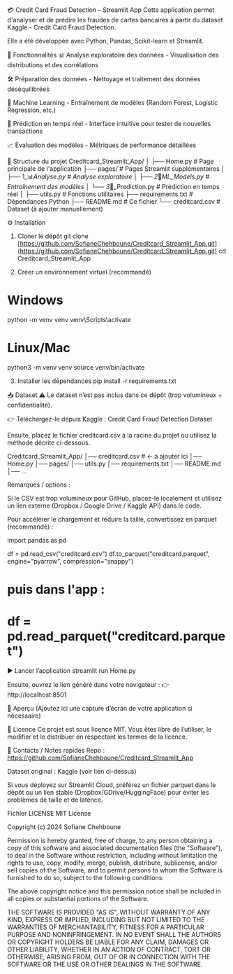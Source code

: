 💳 Credit Card Fraud Detection – Streamlit App
Cette application permet d'analyser et de prédire les fraudes de cartes bancaires à partir du dataset Kaggle - Credit Card Fraud Detection.

Elle a été développée avec Python, Pandas, Scikit-learn et Streamlit.

🚀 Fonctionnalités
📊 Analyse exploratoire des données - Visualisation des distributions et des corrélations

🛠️ Préparation des données - Nettoyage et traitement des données déséquilibrées

🧠 Machine Learning - Entraînement de modèles (Random Forest, Logistic Regression, etc.)

🔮 Prédiction en temps réel - Interface intuitive pour tester de nouvelles transactions

📈 Évaluation des modèles - Métriques de performance détaillées

📂 Structure du projet
Creditcard_Streamlit_App/
│
├── Home.py                       # Page principale de l'application
├── pages/                        # Pages Streamlit supplémentaires
│   ├── 1_📊_Analyse.py           # Analyse exploratoire
│   ├── 2_🤖_ML_Models.py         # Entraînement des modèles
│   └── 3_🔮_Prediction.py        # Prédiction en temps réel
│
├── utils.py                      # Fonctions utilitaires
├── requirements.txt              # Dépendances Python
├── README.md                     # Ce fichier
└── creditcard.csv                # Dataset (à ajouter manuellement)

⚙️ Installation
1. Cloner le dépôt
git clone [https://github.com/SofianeChehboune/Creditcard_Streamlit_App.git](https://github.com/SofianeChehboune/Creditcard_Streamlit_App.git)
cd Creditcard_Streamlit_App

2. Créer un environnement virtuel (recommandé)
# Windows
python -m venv venv
venv\Scripts\activate

# Linux/Mac
python3 -m venv venv
source venv/bin/activate

3. Installer les dépendances
pip install -r requirements.txt

📥 Dataset
⚠️ Le dataset n’est pas inclus dans ce dépôt (trop volumineux + confidentialité).

👉 Téléchargez-le depuis Kaggle :
Credit Card Fraud Detection Dataset

Ensuite, placez le fichier creditcard.csv à la racine du projet ou utilisez la méthode décrite ci-dessous.

Creditcard_Streamlit_App/
│── creditcard.csv  # <- à ajouter ici
│── Home.py
│── pages/
│── utils.py
│── requirements.txt
│── README.md
│── ...

Remarques / options :

Si le CSV est trop volumineux pour GitHub, placez-le localement et utilisez un lien externe (Dropbox / Google Drive / Kaggle API) dans le code.

Pour accélérer le chargement et réduire la taille, convertissez en parquet (recommandé) :

import pandas as pd

df = pd.read_csv("creditcard.csv")
df.to_parquet("creditcard.parquet", engine="pyarrow", compression="snappy")

# puis dans l'app :
# df = pd.read_parquet("creditcard.parquet")

▶️ Lancer l’application
streamlit run Home.py

Ensuite, ouvrez le lien généré dans votre navigateur :
👉 http://localhost:8501

📸 Aperçu
(Ajoutez ici une capture d’écran de votre application si nécessaire)

📜 Licence
Ce projet est sous licence MIT.
Vous êtes libre de l’utiliser, le modifier et le distribuer en respectant les termes de la licence.

📌 Contacts / Notes rapides
Repo : https://github.com/SofianeChehboune/Creditcard_Streamlit_App

Dataset original : Kaggle (voir lien ci-dessus)

Si vous déployez sur Streamlit Cloud, préférez un fichier parquet dans le dépôt ou un lien stable (Dropbox/GDrive/HuggingFace) pour éviter les problèmes de taille et de latence.

Fichier LICENSE
MIT License

Copyright (c) 2024 Sofiane Chehboune

Permission is hereby granted, free of charge, to any person obtaining a copy
of this software and associated documentation files (the "Software"), to deal
in the Software without restriction, including without limitation the rights
to use, copy, modify, merge, publish, distribute, sublicense, and/or sell
copies of the Software, and to permit persons to whom the Software is
furnished to do so, subject to the following conditions:

The above copyright notice and this permission notice shall be included in all
copies or substantial portions of the Software.

THE SOFTWARE IS PROVIDED "AS IS", WITHOUT WARRANTY OF ANY KIND, EXPRESS OR
IMPLIED, INCLUDING BUT NOT LIMITED TO THE WARRANTIES OF MERCHANTABILITY,
FITNESS FOR A PARTICULAR PURPOSE AND NONINFRINGEMENT. IN NO EVENT SHALL THE
AUTHORS OR COPYRIGHT HOLDERS BE LIABLE FOR ANY CLAIM, DAMAGES OR OTHER
LIABILITY, WHETHER IN AN ACTION OF CONTRACT, TORT OR OTHERWISE, ARISING FROM,
OUT OF OR IN CONNECTION WITH THE SOFTWARE OR THE USE OR OTHER DEALINGS IN THE
SOFTWARE.
